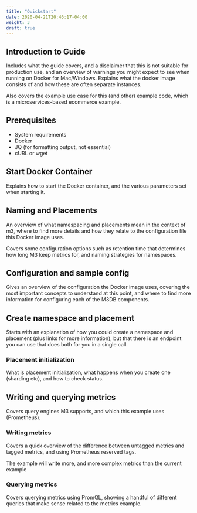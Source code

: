 ```yaml
---
title: "Quickstart"
date: 2020-04-21T20:46:17-04:00
weight: 3
draft: true
---
```


## Introduction to Guide

Includes what the guide covers, and a disclaimer that this is not suitable for production use, and an overview of warnings you might expect to see when running on Docker for Mac/Windows. Explains what the docker image consists of and how these are often separate instances.

Also covers the example use case for this (and other) example code, which is a microservices-based ecommerce example.

## Prerequisites

-   System requirements
-   Docker
-   JQ (for formatting output, not essential)
-   cURL or wget

## Start Docker Container

Explains how to start the Docker container, and the various parameters set when starting it.

## Naming and Placements

An overview of what namespacing and placements mean in the context of m3, where to find more details and how they relate to the configuration file this Docker image uses.

Covers some configuration options such as retention time that determines how long M3 keep metrics for, and naming strategies for namespaces.

## Configuration and sample config

Gives an overview of the configuration the Docker image uses, covering the most important concepts to understand at this point, and where to find more information for configuring each of the M3DB components.

<!-- TODO: more here? I feel like this config is glossed over -->

## Create namespace and placement

Starts with an explanation of how you could create a namespace and placement (plus links for more information), but that there is an endpoint you can use that does both for you in a single call.

<!-- NOTE: local refers to etcd cluster, as opposed to one elsewhere -->

### Placement initialization

What is placement initialization, what happens when you create one (sharding etc), and how to check status.

## Writing and querying metrics

Covers query engines M3 supports, and which this example uses (Prometheus).

### Writing metrics

Covers a quick overview of the difference between untagged metrics and tagged metrics, and using Prometheus reserved tags.

The example will write more, and more complex metrics than the current example

### Querying metrics

Covers querying metrics using PromQL, showing a handful of different queries that make sense related to the metrics example.
